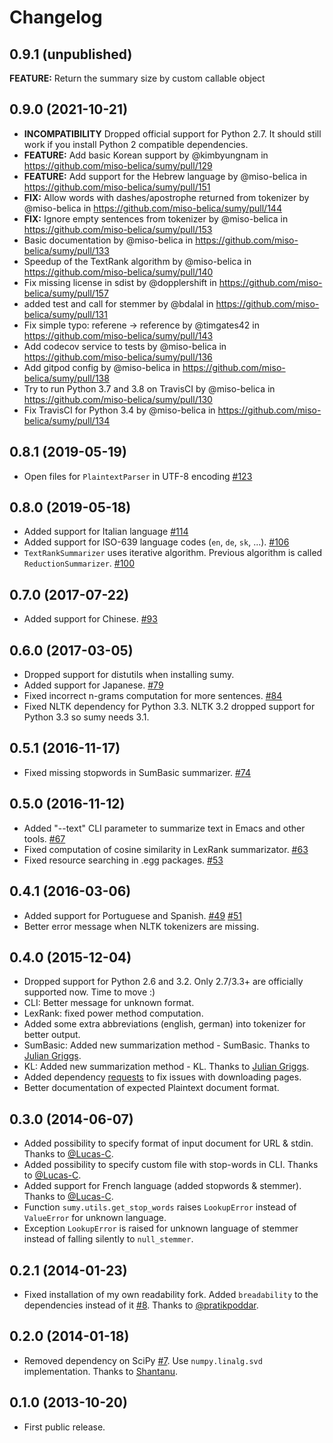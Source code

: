 # Changelog

## 0.9.1 (unpublished)
**FEATURE:** Return the summary size by custom callable object 

## 0.9.0 (2021-10-21)
- **INCOMPATIBILITY** Dropped official support for Python 2.7. It should still work if you install Python 2 compatible dependencies.
- **FEATURE:** Add basic Korean support by @kimbyungnam in https://github.com/miso-belica/sumy/pull/129
- **FEATURE:** Add support for the Hebrew language by @miso-belica in https://github.com/miso-belica/sumy/pull/151
- **FIX:** Allow words with dashes/apostrophe returned from tokenizer by @miso-belica in https://github.com/miso-belica/sumy/pull/144
- **FIX:** Ignore empty sentences from tokenizer by @miso-belica in https://github.com/miso-belica/sumy/pull/153
- Basic documentation by @miso-belica in https://github.com/miso-belica/sumy/pull/133
- Speedup of the TextRank algorithm by @miso-belica in https://github.com/miso-belica/sumy/pull/140
- Fix missing license in sdist by @dopplershift in https://github.com/miso-belica/sumy/pull/157
- added test and call for stemmer by @bdalal in https://github.com/miso-belica/sumy/pull/131
- Fix simple typo: referene -> reference by @timgates42 in https://github.com/miso-belica/sumy/pull/143
- Add codecov service to tests by @miso-belica in https://github.com/miso-belica/sumy/pull/136
- Add gitpod config by @miso-belica in https://github.com/miso-belica/sumy/pull/138
- Try to run Python 3.7 and 3.8 on TravisCI by @miso-belica in https://github.com/miso-belica/sumy/pull/130
- Fix TravisCI for Python 3.4 by @miso-belica in https://github.com/miso-belica/sumy/pull/134

## 0.8.1 (2019-05-19)
- Open files for `PlaintextParser` in UTF-8 encoding [#123](https://github.com/miso-belica/sumy/pull/123)

## 0.8.0 (2019-05-18)
- Added support for Italian language [#114](https://github.com/miso-belica/sumy/pull/114)
- Added support for ISO-639 language codes (`en`, `de`, `sk`, ...). [#106](https://github.com/miso-belica/sumy/pull/106)
- `TextRankSummarizer` uses iterative algorithm. Previous algorithm is called `ReductionSummarizer`. [#100](https://github.com/miso-belica/sumy/pull/100)

## 0.7.0 (2017-07-22)
- Added support for Chinese. [#93](https://github.com/miso-belica/sumy/pull/93)

## 0.6.0 (2017-03-05)
- Dropped support for distutils when installing sumy.
- Added support for Japanese. [#79](https://github.com/miso-belica/sumy/pull/79)
- Fixed incorrect n-grams computation for more sentences. [#84](https://github.com/miso-belica/sumy/pull/84)
- Fixed NLTK dependency for Python 3.3. NLTK 3.2 dropped support for Python 3.3 so sumy needs 3.1.

## 0.5.1 (2016-11-17)
- Fixed missing stopwords in SumBasic summarizer. [#74](https://github.com/miso-belica/sumy/pull/74)

## 0.5.0 (2016-11-12)
- Added "--text" CLI parameter to summarize text in Emacs and other tools. [#67](https://github.com/miso-belica/sumy/pull/67)
- Fixed computation of cosine similarity in LexRank summarizator. [#63](https://github.com/miso-belica/sumy/pull/63)
- Fixed resource searching in .egg packages. [#53](https://github.com/miso-belica/sumy/pull/53)

## 0.4.1 (2016-03-06)
- Added support for Portuguese and Spanish. [#49](https://github.com/miso-belica/sumy/pull/49) [#51](https://github.com/miso-belica/sumy/pull/51)
- Better error message when NLTK tokenizers are missing.

## 0.4.0 (2015-12-04)
-   Dropped support for Python 2.6 and 3.2. Only 2.7/3.3+ are officially supported now. Time to move :)
-   CLI: Better message for unknown format.
-   LexRank: fixed power method computation.
-   Added some extra abbreviations (english, german) into tokenizer for better output.
-   SumBasic: Added new summarization method - SumBasic. Thanks to [Julian Griggs](https://github.com/JulianGriggs).
-   KL: Added new summarization method - KL. Thanks to [Julian Griggs](https://github.com/JulianGriggs).
-   Added dependency [requests](http://docs.python-requests.org/en/latest/) to fix issues with downloading pages.
-   Better documentation of expected Plaintext document format.

## 0.3.0 (2014-06-07)
-   Added possibility to specify format of input document for URL & stdin. Thanks to [@Lucas-C](https://github.com/Lucas-C).
-   Added possibility to specify custom file with stop-words in CLI. Thanks to [@Lucas-C](https://github.com/Lucas-C).
-   Added support for French language (added stopwords & stemmer). Thanks to [@Lucas-C](https://github.com/Lucas-C).
-   Function `sumy.utils.get_stop_words` raises `LookupError` instead of `ValueError` for unknown language.
-   Exception `LookupError` is raised for unknown language of stemmer instead of falling silently to `null_stemmer`.

## 0.2.1 (2014-01-23)
-   Fixed installation of my own readability fork. Added `breadability` to the dependencies instead of it [#8](https://github.com/miso-belica/sumy/issues/8).
    Thanks to [@pratikpoddar](https://github.com/pratikpoddar).

## 0.2.0 (2014-01-18)
-   Removed dependency on SciPy [#7](https://github.com/miso-belica/sumy/pull/7). Use `numpy.linalg.svd` implementation.
    Thanks to [Shantanu](https://github.com/baali).

## 0.1.0 (2013-10-20)
-   First public release.
